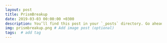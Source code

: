 ```yaml
---
layout: post
title: PrismBreakup
date: 2019-03-03 00:00:00 +0300
description: You’ll find this post in your `_posts` directory. Go ahead and edit it and re-build the site to see your changes. # Add post description (optional)
img: prismbreakup.png # Add image post (optional)
tags:  # add tag
---
```


